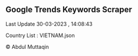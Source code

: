 

## Google Trends Keywords Scraper 
 
Last Update 30-03-2023 , 14:08:43

Country List :
VIETNAM.json



© Abdul Muttaqin 
